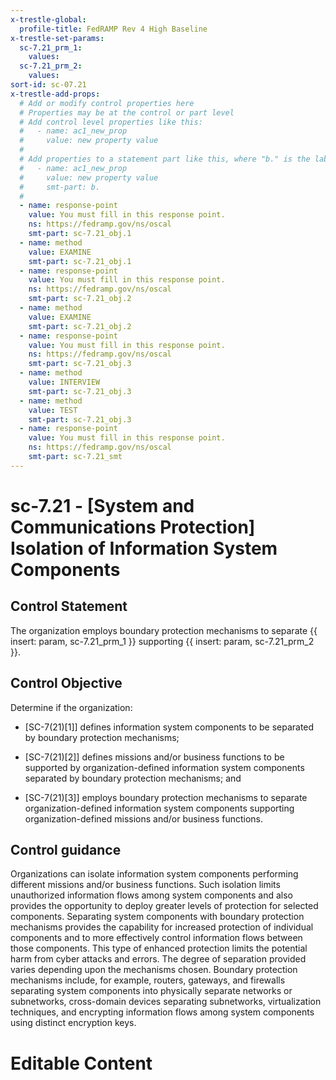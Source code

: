 ```yaml
---
x-trestle-global:
  profile-title: FedRAMP Rev 4 High Baseline
x-trestle-set-params:
  sc-7.21_prm_1:
    values:
  sc-7.21_prm_2:
    values:
sort-id: sc-07.21
x-trestle-add-props:
  # Add or modify control properties here
  # Properties may be at the control or part level
  # Add control level properties like this:
  #   - name: ac1_new_prop
  #     value: new property value
  #
  # Add properties to a statement part like this, where "b." is the label of the target statement part
  #   - name: ac1_new_prop
  #     value: new property value
  #     smt-part: b.
  #
  - name: response-point
    value: You must fill in this response point.
    ns: https://fedramp.gov/ns/oscal
    smt-part: sc-7.21_obj.1
  - name: method
    value: EXAMINE
    smt-part: sc-7.21_obj.1
  - name: response-point
    value: You must fill in this response point.
    ns: https://fedramp.gov/ns/oscal
    smt-part: sc-7.21_obj.2
  - name: method
    value: EXAMINE
    smt-part: sc-7.21_obj.2
  - name: response-point
    value: You must fill in this response point.
    ns: https://fedramp.gov/ns/oscal
    smt-part: sc-7.21_obj.3
  - name: method
    value: INTERVIEW
    smt-part: sc-7.21_obj.3
  - name: method
    value: TEST
    smt-part: sc-7.21_obj.3
  - name: response-point
    value: You must fill in this response point.
    ns: https://fedramp.gov/ns/oscal
    smt-part: sc-7.21_smt
---
```


# sc-7.21 - \[System and Communications Protection\] Isolation of Information System Components

## Control Statement

The organization employs boundary protection mechanisms to separate {{ insert: param, sc-7.21_prm_1 }} supporting {{ insert: param, sc-7.21_prm_2 }}.

## Control Objective

Determine if the organization:

- \[SC-7(21)[1]\] defines information system components to be separated by boundary protection mechanisms;

- \[SC-7(21)[2]\] defines missions and/or business functions to be supported by organization-defined information system components separated by boundary protection mechanisms; and

- \[SC-7(21)[3]\] employs boundary protection mechanisms to separate organization-defined information system components supporting organization-defined missions and/or business functions.

## Control guidance

Organizations can isolate information system components performing different missions and/or business functions. Such isolation limits unauthorized information flows among system components and also provides the opportunity to deploy greater levels of protection for selected components. Separating system components with boundary protection mechanisms provides the capability for increased protection of individual components and to more effectively control information flows between those components. This type of enhanced protection limits the potential harm from cyber attacks and errors. The degree of separation provided varies depending upon the mechanisms chosen. Boundary protection mechanisms include, for example, routers, gateways, and firewalls separating system components into physically separate networks or subnetworks, cross-domain devices separating subnetworks, virtualization techniques, and encrypting information flows among system components using distinct encryption keys.

# Editable Content

<!-- Make additions and edits below -->
<!-- The above represents the contents of the control as received by the profile, prior to additions. -->
<!-- If the profile makes additions to the control, they will appear below. -->
<!-- The above markdown may not be edited but you may edit the content below, and/or introduce new additions to be made by the profile. -->
<!-- If there is a yaml header at the top, parameter values may be edited. Use --set-parameters to incorporate the changes during assembly. -->
<!-- The content here will then replace what is in the profile for this control, after running profile-assemble. -->
<!-- The added parts in the profile for this control are below.  You may edit them and/or add new ones. -->
<!-- Each addition must have a heading either of the form ## Control my_addition_name -->
<!-- or ## Part a. (where the a. refers to one of the control statement labels.) -->
<!-- "## Control" parts are new parts added after the statement part. -->
<!-- "## Part" parts are new parts added into the top-level statement part with that label. -->
<!-- Subparts may be added with nested hash levels of the form ### My Subpart Name -->
<!-- underneath the parent ## Control or ## Part being added -->
<!-- See https://ibm.github.io/compliance-trestle/tutorials/ssp_profile_catalog_authoring/ssp_profile_catalog_authoring for guidance. -->

